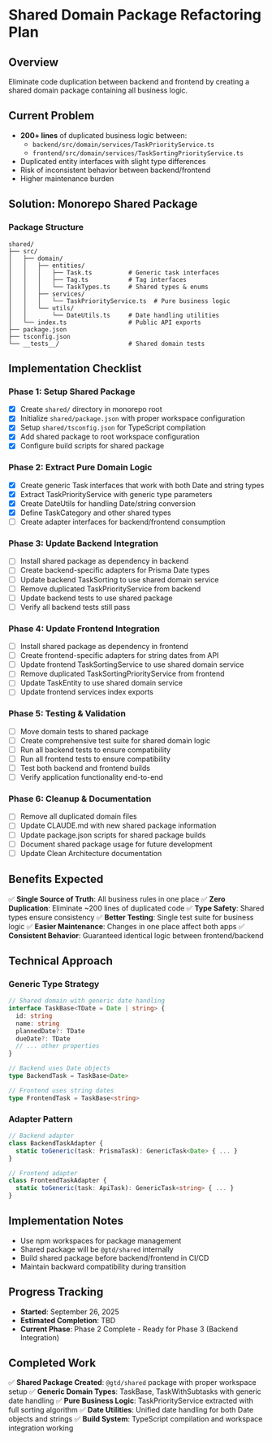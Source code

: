 # Shared Domain Package Refactoring Plan

## Overview
Eliminate code duplication between backend and frontend by creating a shared domain package containing all business logic.

## Current Problem
- **200+ lines** of duplicated business logic between:
  - `backend/src/domain/services/TaskPriorityService.ts`
  - `frontend/src/domain/services/TaskSortingPriorityService.ts`
- Duplicated entity interfaces with slight type differences
- Risk of inconsistent behavior between backend/frontend
- Higher maintenance burden

## Solution: Monorepo Shared Package

### Package Structure
```
shared/
├── src/
│   ├── domain/
│   │   ├── entities/
│   │   │   ├── Task.ts          # Generic task interfaces
│   │   │   ├── Tag.ts           # Tag interfaces
│   │   │   └── TaskTypes.ts     # Shared types & enums
│   │   ├── services/
│   │   │   └── TaskPriorityService.ts  # Pure business logic
│   │   └── utils/
│   │       └── DateUtils.ts     # Date handling utilities
│   └── index.ts                 # Public API exports
├── package.json
├── tsconfig.json
└── __tests__/                   # Shared domain tests
```

## Implementation Checklist

### Phase 1: Setup Shared Package
- [x] Create `shared/` directory in monorepo root
- [x] Initialize `shared/package.json` with proper workspace configuration
- [x] Setup `shared/tsconfig.json` for TypeScript compilation
- [x] Add shared package to root workspace configuration
- [x] Configure build scripts for shared package

### Phase 2: Extract Pure Domain Logic
- [x] Create generic Task interfaces that work with both Date and string types
- [x] Extract TaskPriorityService with generic type parameters
- [x] Create DateUtils for handling Date/string conversion
- [x] Define TaskCategory and other shared types
- [ ] Create adapter interfaces for backend/frontend consumption

### Phase 3: Update Backend Integration
- [ ] Install shared package as dependency in backend
- [ ] Create backend-specific adapters for Prisma Date types
- [ ] Update backend TaskSorting to use shared domain service
- [ ] Remove duplicated TaskPriorityService from backend
- [ ] Update backend tests to use shared package
- [ ] Verify all backend tests still pass

### Phase 4: Update Frontend Integration
- [ ] Install shared package as dependency in frontend
- [ ] Create frontend-specific adapters for string dates from API
- [ ] Update frontend TaskSortingService to use shared domain service
- [ ] Remove duplicated TaskSortingPriorityService from frontend
- [ ] Update TaskEntity to use shared domain service
- [ ] Update frontend services index exports

### Phase 5: Testing & Validation
- [ ] Move domain tests to shared package
- [ ] Create comprehensive test suite for shared domain logic
- [ ] Run all backend tests to ensure compatibility
- [ ] Run all frontend tests to ensure compatibility
- [ ] Test both backend and frontend builds
- [ ] Verify application functionality end-to-end

### Phase 6: Cleanup & Documentation
- [ ] Remove all duplicated domain files
- [ ] Update CLAUDE.md with new shared package information
- [ ] Update package.json scripts for shared package builds
- [ ] Document shared package usage for future development
- [ ] Update Clean Architecture documentation

## Benefits Expected
✅ **Single Source of Truth**: All business rules in one place
✅ **Zero Duplication**: Eliminate ~200 lines of duplicated code
✅ **Type Safety**: Shared types ensure consistency
✅ **Better Testing**: Single test suite for business logic
✅ **Easier Maintenance**: Changes in one place affect both apps
✅ **Consistent Behavior**: Guaranteed identical logic between frontend/backend

## Technical Approach

### Generic Type Strategy
```typescript
// Shared domain with generic date handling
interface TaskBase<TDate = Date | string> {
  id: string
  name: string
  plannedDate?: TDate
  dueDate?: TDate
  // ... other properties
}

// Backend uses Date objects
type BackendTask = TaskBase<Date>

// Frontend uses string dates
type FrontendTask = TaskBase<string>
```

### Adapter Pattern
```typescript
// Backend adapter
class BackendTaskAdapter {
  static toGeneric(task: PrismaTask): GenericTask<Date> { ... }
}

// Frontend adapter
class FrontendTaskAdapter {
  static toGeneric(task: ApiTask): GenericTask<string> { ... }
}
```

## Implementation Notes
- Use npm workspaces for package management
- Shared package will be `@gtd/shared` internally
- Build shared package before backend/frontend in CI/CD
- Maintain backward compatibility during transition

## Progress Tracking
- **Started**: September 26, 2025
- **Estimated Completion**: TBD
- **Current Phase**: Phase 2 Complete - Ready for Phase 3 (Backend Integration)

## Completed Work
✅ **Shared Package Created**: `@gtd/shared` package with proper workspace setup
✅ **Generic Domain Types**: TaskBase, TaskWithSubtasks with generic date handling
✅ **Pure Business Logic**: TaskPriorityService extracted with full sorting algorithm
✅ **Date Utilities**: Unified date handling for both Date objects and strings
✅ **Build System**: TypeScript compilation and workspace integration working